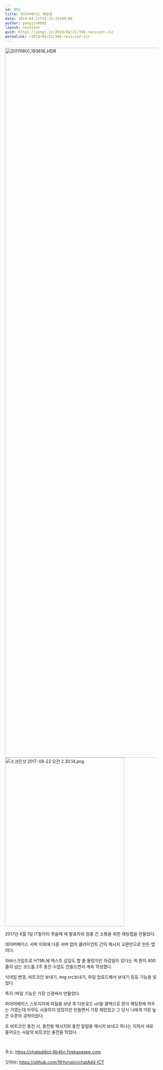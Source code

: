 ```yaml
---
id: 855
title: 파이어베이스 채팅앱
date: 2019-04-21T15:15:25+09:00
author: yongjin0802
layout: revision
guid: https://yongj.in/2019/04/21/396-revision-v1/
permalink: /2019/04/21/396-revision-v1/
---
```

<img class="alignnone size-full wp-image-389" src="https://yongj.in/wp-content/uploads/2017/08/20170601_193618_hdr.jpg" alt="20170601_193618_HDR" width="4160" height="2340" srcset="https://yongj.in/wp-content/uploads/2017/08/20170601_193618_hdr.jpg 4160w, https://yongj.in/wp-content/uploads/2017/08/20170601_193618_hdr-300x169.jpg 300w, https://yongj.in/wp-content/uploads/2017/08/20170601_193618_hdr-768x432.jpg 768w, https://yongj.in/wp-content/uploads/2017/08/20170601_193618_hdr-1024x576.jpg 1024w, https://yongj.in/wp-content/uploads/2017/08/20170601_193618_hdr-1000x563.jpg 1000w, https://yongj.in/wp-content/uploads/2017/08/20170601_193618_hdr-533x300.jpg 533w" sizes="(max-width: 4160px) 100vw, 4160px" />

<img class="alignnone  wp-image-412" src="https://yongj.in/wp-content/uploads/2017/08/ec8aa4ed81aceba6b0ec83b7-2017-08-22-ec98a4eca084-2-30-14.png" alt="스크린샷 2017-08-22 오전 2.30.14.png" width="393" height="557" srcset="https://yongj.in/wp-content/uploads/2017/08/ec8aa4ed81aceba6b0ec83b7-2017-08-22-ec98a4eca084-2-30-14.png 1004w, https://yongj.in/wp-content/uploads/2017/08/ec8aa4ed81aceba6b0ec83b7-2017-08-22-ec98a4eca084-2-30-14-212x300.png 212w, https://yongj.in/wp-content/uploads/2017/08/ec8aa4ed81aceba6b0ec83b7-2017-08-22-ec98a4eca084-2-30-14-768x1088.png 768w, https://yongj.in/wp-content/uploads/2017/08/ec8aa4ed81aceba6b0ec83b7-2017-08-22-ec98a4eca084-2-30-14-723x1024.png 723w, https://yongj.in/wp-content/uploads/2017/08/ec8aa4ed81aceba6b0ec83b7-2017-08-22-ec98a4eca084-2-30-14-1000x1416.png 1000w" sizes="(max-width: 393px) 100vw, 393px" /> 

2017년 6월 1일 IT동아리 학술제 때 발표자와 청중 간 소통을 위한 채팅앱을 만들었다.

데이버베이스 서버 이외에 다른 서버 없이 클라이언트 간의 메시지 교환만으로 만든 앱이다.

자바스크립트로 HTML에 텍스트 삽입도 할 줄 몰랐지만 마감일이 있다는 게 뭔지 400줄이 넘는 코드를 2주 동안 수업도 안들으면서 계속 작성했다.

닉네임 변경, 비트코인 보내기, img src보내기, 파일 업로드해서 보내기 등등 기능을 넣었다.

특히 /파일 기능은 가장 신경써서 만들었다.

파이어베이스 스토리지에 파일을 보낸 후 다운로드 url을 콜백으로 받아 채팅창에 띄우는 거였는데 아무도 사용하지 않았지만 만들면서 가장 재밌었고 그 당시 나에게 가장 높은 수준의 공학이었다.

또 비트코인 충전 시, 충전용 메시지와 충전 알림용 메시지 보내고 하나는 지워서 새로 들어오는 사람의 비트코인 충전을 막았다.

&nbsp;

주소: https://chataddict-8b4bc.firebaseapp.com

깃허브: https://github.com/16Yongjin/chatAdd-ICT

&nbsp;